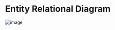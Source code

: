 # Entity Relational Diagram

![image](https://github.com/piyawat-wir/StardyPlanner-Design/assets/77828805/d4c63b97-7165-4388-b9f4-502353fba9bf)


